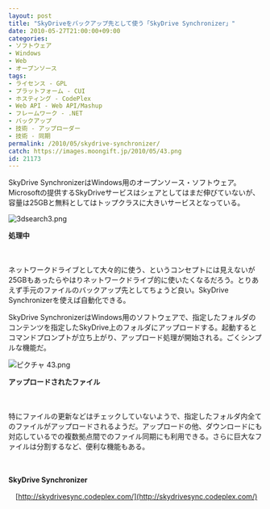 ```yaml
---
layout: post
title: "SkyDriveをバックアップ先として使う「SkyDrive Synchronizer」"
date: 2010-05-27T21:00:00+09:00
categories:
- ソフトウェア
- Windows
- Web
- オープンソース
tags: 
- ライセンス - GPL
- プラットフォーム - CUI
- ホスティング - CodePlex
- Web API - Web API/Mashup
- フレームワーク - .NET
- バックアップ
- 技術 - アップローダー
- 技術 - 同期
permalink: /2010/05/skydrive-synchronizer/
catch: https://images.moongift.jp/2010/05/43.png
id: 21173
---
```

SkyDrive SynchronizerはWindows用のオープンソース・ソフトウェア。Microsoftの提供するSkyDriveサービスはシェアとしてはまだ伸びていないが、容量は25GBと無料としてはトップクラスに大きいサービスとなっている。

  

![3dsearch3.png](https://images.moongift.jp/2010/05/3dsearch3.png)  
  
**処理中**

  

　

  

ネットワークドライブとして大々的に使う、というコンセプトには見えないが25GBもあったらやはりネットワークドライブ的に使いたくなるだろう。とりあえず手元のファイルのバックアップ先としてちょうど良い。SkyDrive Synchronizerを使えば自動化できる。

  
<!--more-->

SkyDrive SynchronizerはWindows用のソフトウェアで、指定したフォルダのコンテンツを指定したSkyDrive上のフォルダにアップロードする。起動するとコマンドプロンプトが立ち上がり、アップロード処理が開始される。ごくシンプルな機能だ。

  

![ピクチャ 43.png](https://images.moongift.jp/2010/05/43.png)  
  
**アップロードされたファイル**

  

　

  

特にファイルの更新などはチェックしていないようで、指定したフォルダ内全てのファイルがアップロードされるようだ。アップロードの他、ダウンロードにも対応しているでの複数拠点間でのファイル同期にも利用できる。さらに巨大なファイルは分割するなど、便利な機能もある。

  

　

  

**SkyDrive Synchronizer**  
  
　[http://skydrivesync.codeplex.com/](http://skydrivesync.codeplex.com/)

  
